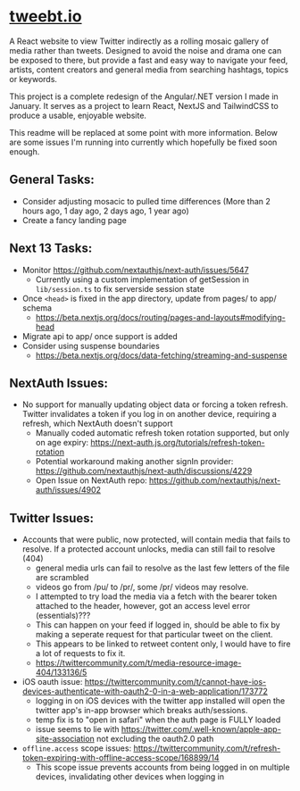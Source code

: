 # [tweebt.io](https://tweebt.io)

A React website to view Twitter indirectly as a rolling mosaic gallery of media rather than tweets.
Designed to avoid the noise and drama one can be exposed to there, but provide a fast and easy way to navigate your feed, artists, content creators and general media from searching hashtags, topics or keywords.

This project is a complete redesign of the Angular/.NET version I made in January.
It serves as a project to learn React, NextJS and TailwindCSS to produce a usable, enjoyable website.

This readme will be replaced at some point with more information.
Below are some issues I'm running into currently which hopefully be fixed soon enough.

## General Tasks:
- Consider adjusting mosacic to pulled time differences (More than 2 hours ago, 1 day ago, 2 days ago, 1 year ago)
- Create a fancy landing page

## Next 13 Tasks:
- Monitor https://github.com/nextauthjs/next-auth/issues/5647
	- Currently using a custom implementation of getSession in `lib/session.ts` to fix serverside session state
- Once `<head>` is fixed in the app directory, update from pages/ to app/ schema
	- https://beta.nextjs.org/docs/routing/pages-and-layouts#modifying-head
- Migrate api to app/ once support is added
- Consider using suspense boundaries
	- https://beta.nextjs.org/docs/data-fetching/streaming-and-suspense

## NextAuth Issues:
- No support for manually updating object data or forcing a token refresh. Twitter invalidates a token if you log in on another device, requiring a refresh, which NextAuth doesn't support
	- Manually coded automatic refresh token rotation supported, but only on age expiry: https://next-auth.js.org/tutorials/refresh-token-rotation
	- Potential workaround making another signIn provider: https://github.com/nextauthjs/next-auth/discussions/4229
	- Open Issue on NextAuth repo: https://github.com/nextauthjs/next-auth/issues/4902

## Twitter Issues:
- Accounts that were public, now protected, will contain media that fails to resolve. If a protected account unlocks, media can still fail to resolve (404)
	- general media urls can fail to resolve as the last few letters of the file are scrambled
	- videos go from /pu/ to /pr/, some /pr/ videos may resolve.
	- I attempted to try load the media via a fetch with the bearer token attached to the header, however, got an access level error (essentials)???
	- This can happen on your feed if logged in, should be able to fix by making a seperate request for that particular tweet on the client.
	- This appears to be linked to retweet content only, I would have to fire a lot of requests to fix it.
	- https://twittercommunity.com/t/media-resource-image-404/133136/5
- iOS oauth issue: https://twittercommunity.com/t/cannot-have-ios-devices-authenticate-with-oauth2-0-in-a-web-application/173772
	- logging in on iOS devices with the twitter app installed will open the twitter app's in-app browser which breaks auth/sessions.
	- temp fix is to "open in safari" when the auth page is FULLY loaded
	- issue seems to lie with https://twitter.com/.well-known/apple-app-site-association not excluding the oauth2.0 path
- `offline.access` scope issues: https://twittercommunity.com/t/refresh-token-expiring-with-offline-access-scope/168899/14
	- This scope issue prevents accounts from being logged in on multiple devices, invalidating other devices when logging in